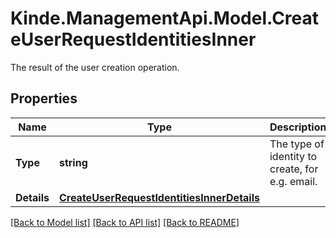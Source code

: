 # Kinde.ManagementApi.Model.CreateUserRequestIdentitiesInner
The result of the user creation operation.

## Properties

Name | Type | Description | Notes
------------ | ------------- | ------------- | -------------
**Type** | **string** | The type of identity to create, for e.g. email. | [optional] 
**Details** | [**CreateUserRequestIdentitiesInnerDetails**](CreateUserRequestIdentitiesInnerDetails.md) |  | [optional] 

[[Back to Model list]](../README.md#documentation-for-models) [[Back to API list]](../README.md#documentation-for-api-endpoints) [[Back to README]](../README.md)

